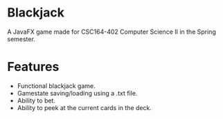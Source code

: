 # Blackjack
A JavaFX game made for CSC164-402 Computer Science II in the Spring semester.

# Features
- Functional blackjack game.
- Gamestate saving/loading using a .txt file.
- Ability to bet.
- Ability to peek at the current cards in the deck.
